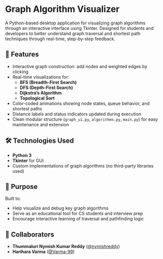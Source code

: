 # Graph Algorithm Visualizer

A Python-based desktop application for visualizing graph algorithms through an interactive interface using Tkinter. Designed for students and developers to better understand graph traversal and shortest path techniques through real-time, step-by-step feedback.

## 🚀 Features

- Interactive graph construction: add nodes and weighted edges by clicking
- Real-time visualizations for:
  - **BFS (Breadth-First Search)**
  - **DFS (Depth-First Search)**
  - **Dijkstra’s Algorithm**
  - **Topological Sort**
- Color-coded animations showing node states, queue behavior, and shortest paths
- Distance labels and status indicators updated during execution
- Clean modular structure (`graph_ui.py`, `algorithms.py`, `main.py`) for easy maintenance and extension

## 🛠 Technologies Used

- **Python 3**
- **Tkinter** for GUI
- Custom implementations of graph algorithms (no third-party libraries used)

## 🎯 Purpose

Built to:
- Help visualize and debug key graph algorithms
- Serve as an educational tool for CS students and interview prep
- Encourage interactive learning of traversal and pathfinding logic

## 👥 Collaborators

- **Thummaluri Nymish Kumar Reddy** ([@nymishreddy](https://github.com/nymishreddy))  
- **Harihara Varma** ([@Varma-99](https://github.com/Varma-99))
